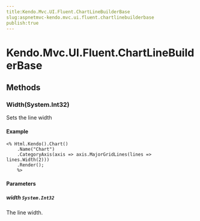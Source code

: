 ```yaml
---
title:Kendo.Mvc.UI.Fluent.ChartLineBuilderBase
slug:aspnetmvc-kendo.mvc.ui.fluent.chartlinebuilderbase
publish:true
---
```


# Kendo.Mvc.UI.Fluent.ChartLineBuilderBase

## Methods

### Width(System.Int32)
Sets the line width

#### Example
    <% Html.Kendo().Chart()
        .Name("Chart")
        .CategoryAxis(axis => axis.MajorGridLines(lines => lines.Width(2)))
        .Render();
        %>

#### Parameters

##### width `System.Int32`
The line width.